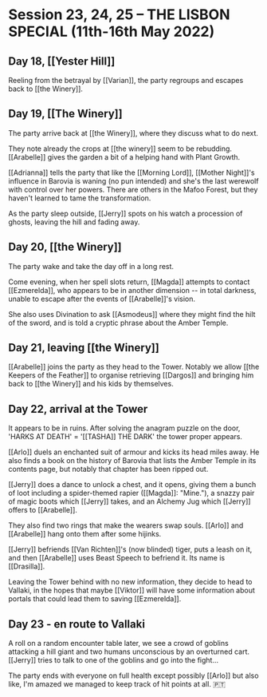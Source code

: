 
# Session 23, 24, 25 – THE LISBON SPECIAL (11th-16th May 2022)

## Day 18, [[Yester Hill]]

Reeling from the betrayal by [[Varian]], the party regroups and escapes back to [[the Winery]].

## Day 19, [[The Winery]] 

The party arrive back at [[the Winery]], where they discuss what to do next.

They note already the crops at [[the winery]] seem to be rebudding. [[Arabelle]] gives the garden a bit of a helping hand with Plant Growth.

[[Adrianna]] tells the party that like the [[Morning Lord]], [[Mother Night]]'s influence in Barovia is waning (no pun intended) and she's the last werewolf with control over her powers. There are others in the Mafoo Forest, but they haven't learned to tame the transformation. 

As the party sleep outside, [[Jerry]] spots on his watch a procession of ghosts, leaving the hill and fading away.

## Day 20, [[the Winery]]

The party wake and take the day off in a long rest.

Come evening, when her spell slots return, [[Magda]] attempts to contact [[Ezmerelda]], who appears to be in another dimension -- in total darkness, unable to escape after the events of [[Arabelle]]'s vision.

She also uses Divination to ask [[Asmodeus]] where they might find the hilt of the sword, and is told a cryptic phrase about the Amber Temple.

## Day 21, leaving [[the Winery]]

[[Arabelle]] joins the party as they head to the Tower. Notably we allow [[the Keepers of the Feather]] to organise retrieving [[Dargos]] and bringing him back to [[the Winery]] and his kids by themselves.

## Day 22, arrival at the Tower

It appears to be in ruins. After solving the anagram puzzle on the door, 'HARKS AT DEATH' = '[[TASHA]] THE DARK' the tower proper appears.

[[Arlo]] duels an enchanted suit of armour and kicks its head miles away. He also finds a book on the history of Barovia that lists the Amber Temple in its contents page, but notably that chapter has been ripped out.

[[Jerry]] does a dance to unlock a chest, and it opens, giving them a bunch of loot including a spider-themed rapier ([[Magda]]: "Mine."), a snazzy pair of magic boots which [[Jerry]] takes, and an Alchemy Jug which [[Jerry]] offers to [[Arabelle]].

They also find two rings that make the wearers swap souls. [[Arlo]] and [[Arabelle]] hang onto them after some hijinks.

[[Jerry]] befriends [[Van Richten]]'s (now blinded) tiger, puts a leash on it, and then [[Arabelle]] uses Beast Speech to befriend it. Its name is [[Drasilla]].

Leaving the Tower behind with no new information, they decide to head to Vallaki, in the hopes that maybe [[Viktor]] will have some information about portals that could lead them to saving [[Ezmerelda]].

## Day 23 - en route to Vallaki

A roll on a random encounter table later, we see a crowd of goblins attacking a hill giant and two humans unconscious by an overturned cart. [[Jerry]] tries to talk to one of the goblins and go into the fight...

The party ends with everyone on full health except possibly [[Arlo]] but also like, I'm amazed we managed to keep track of hit points at all. 🇵🇹
